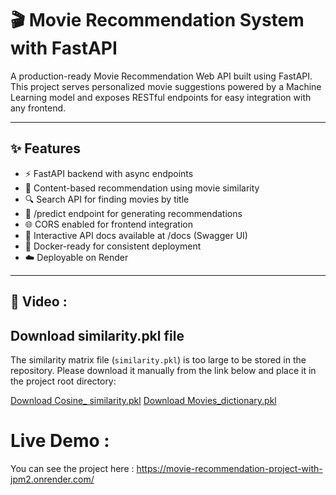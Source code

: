 # 🎬 Movie Recommendation System with FastAPI

A production-ready Movie Recommendation Web API built using FastAPI.  
This project serves personalized movie suggestions powered by a Machine Learning model and exposes RESTful endpoints for easy integration with any frontend.

---

## ✨ Features
- ⚡ FastAPI backend with async endpoints
- 🎯 Content-based recommendation using movie similarity
- 🔍 Search API for finding movies by title
- 🤝 /predict endpoint for generating recommendations
- 🌐 CORS enabled for frontend integration
- 📜 Interactive API docs available at /docs (Swagger UI)
- 🐳 Docker-ready for consistent deployment
- ☁️ Deployable on Render

---

## 📂 Video : 


## Download similarity.pkl file

The similarity matrix file (`similarity.pkl`) is too large to be stored in the repository. Please download it manually from the link below and place it in the project root directory:

[Download Cosine_ similarity.pkl](https://drive.google.com/file/d/1TzR82vf9JDxSZR04sX7lDdowTINbqoY0/view?usp=drive_link)
[Download Movies_dictionary.pkl](https://drive.google.com/file/d/1ELqd7chpU4LxhiLd1KEyeFHIKuEF5Ms1/view?usp=drive_link)

# Live Demo :

You can see the project here : https://movie-recommendation-project-with-jpm2.onrender.com/
